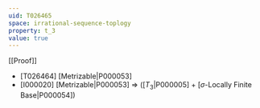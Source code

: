 ```yaml
---
uid: T026465
space: irrational-sequence-toplogy
property: t_3
value: true
---
```

[[Proof]]

* [T026464] [Metrizable|P000053]
* [I000020] [Metrizable|P000053] => ([$T_3$|P000005] + [$\sigma$-Locally Finite Base|P000054])

